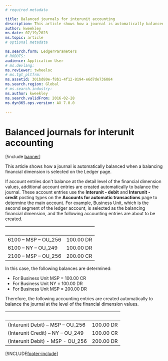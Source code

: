 ```yaml
---
# required metadata

title: Balanced journals for interunit accounting
description: This article shows how a journal is automatically balanced when a balancing financial dimension is selected on the Ledger page. 
author: kweekley
ms.date: 07/19/2023
ms.topic: article
# optional metadata

ms.search.form: LedgerParameters
# ROBOTS: 
audience: Application User
# ms.devlang: 
ms.reviewer: twheeloc
# ms.tgt_pltfrm: 
ms.assetid: 301bd80e-f8b1-4f12-8194-e6d7de736084
ms.search.region: Global
# ms.search.industry: 
ms.author: kweekley
ms.search.validFrom: 2016-02-28
ms.dyn365.ops.version: AX 7.0.0

---
```


# Balanced journals for interunit accounting

[!include [banner](../includes/banner.md)]

This article shows how a journal is automatically balanced when a balancing financial dimension is selected on the Ledger page. 

If account entries don't balance at the detail level of the financial dimension values, additional account entries are created automatically to balance the journal. These account entries use the **Interunit - debit** and **Interunit - credit** posting types on the **Accounts for automatic transactions** page to determine the main account. For example, Business Unit, which is the second segment of the ledger account, is selected as the balancing financial dimension, and the following accounting entries are about to be created.

| &nbsp;               | &nbsp;    |
|----------------------|-----------|
| 6100 – MSP – OU\_256 | 100.00 DR |
| 6100 – NY – OU\_249  | 100.00 DR |
| 2100 – MSP – OU\_256 | 200.00 CR |

In this case, the following balances are determined:

-   For Business Unit MSP = 100.00 CR
-   For Business Unit NY = 100.00 DR
-   For Business Unit MSP = 200.00 DR

Therefore, the following accounting entries are created automatically to balance the  journal at the level of the financial dimension values.

| &nbsp;                            | &nbsp;    |
|-----------------------------------|-----------|
| (Interunit Debit) – MSP – OU\_256 | 100.00 DR |
| (Interunit Credit) – NY – OU\_249 | 100.00 CR |
| (Interunit Debit) - MSP - OU\_256 | 200.00 DR |







[!INCLUDE[footer-include](../../includes/footer-banner.md)]
